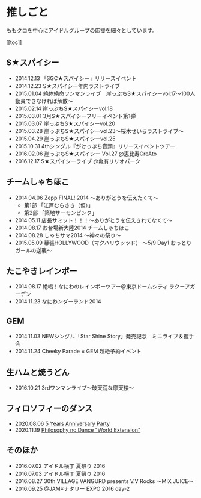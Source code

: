 # 推しごと

[ももクロ](/momoclo/)を中心にアイドルグループの応援を細々としています。

[[toc]]

## S★スパイシー

- 2014.12.13 「SGC★スパイシー」リリースイベント
- 2014.12.23 S★スパイシー年内ラストライブ
- 2015.01.04 絶体絶命ワンマンライブ　崖っぷちS★スパイシーvol.17〜100人動員できなければ解散〜
- 2015.02.14 崖っぷちS★スパイシーvol.18
- 2015.03.01 3月S★スパイシーフリーイベント第1弾
- 2015.03.07 崖っぷちS★スパイシーvol.20
- 2015.03.28 崖っぷちS★スパイシーvol.23～桜木せいらラストライブ～
- 2015.04.29 崖っぷちS★スパイシーvol.25
- 2015.10.31 4thシングル『がけっぷち音頭』リリースイベントツアー
- 2016.02.06 崖っぷちS★スパイシー Vol.27  @恵比寿CreAto
- 2016.12.17 S★スパイシーライブ  @亀有リリオパーク

## チームしゃちほこ

- 2014.04.06 Zepp FINAL! 2014 ～ありがとうを伝えたくて～
  - 第1部 「江戸むらさき（仮）」
  - 第2部 「築地サーモンピンク」
- 2014.05.11 店長サミット！！！～ありがとうを伝えきれてなくて～
- 2014.08.17 お台場新大陸2014 チームしゃちほこ
- 2014.08.28 しゃちサマ2014 〜神々の祭り〜
- 2015.05.09 幕張HOLLYWOOD（マクハリウッッド） 〜5/9 Day1 おっとりガールの逆襲〜

## たこやきレインボー

- 2014.08.17 絶唱！なにわのレインボーツアー＠東京ドームシティ ラクーアガーデン
- 2014.11.23 なにわンダーランド2014

## GEM

- 2014.11.03 NEWシングル「Star Shine Story」発売記念　ミニライブ＆握手会
- 2014.11.24 Cheeky Parade × GEM 超絶予約イベント

## 生ハムと焼うどん

- 2016.10.21 3rdワンマンライブ〜破天荒な摩天楼〜

## フィロソフィーのダンス

- 2020.08.06 [5 Years Anniversary Party](https://danceforphilosophy-fc.com/3009932544/)
- 2020.11.19 [Philosophy no Dance "World Extension"](https://danceforphilosophy-fc.com/4336541134/)

## そのほか

- 2016.07.02 アイドル横丁 夏祭り 2016
- 2016.07.03 アイドル横丁 夏祭り 2016
- 2016.08.27 30th VILLAGE VANGURD presents V.V Rocks ～MIX JUICE～
- 2016.09.25 @JAM×ナタリー EXPO 2016 day-2
